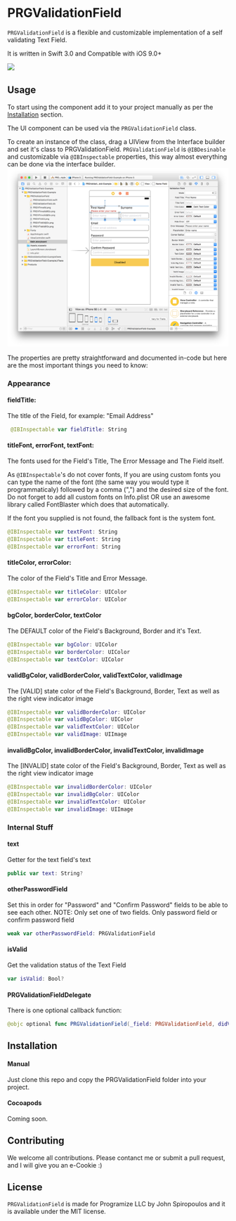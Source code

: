 # PRGValidationField

`PRGValidationField` is a flexible and customizable implementation of a self validating Text Field.

It is written in Swift 3.0 and Compatible with iOS 9.0+

![](/PRGValidationField.gif)

## Usage

To start using the component add it to your project manually as per the [Installation](#installation) section.

The UI component can be used via the `PRGValidationField` class. 

To create an instance of the class, drag a UIView from the Interface builder and set it's class to PRGValidationField.
`PRGValidationField` is `@IBDesinable` and customizable via `@IBInspectable` properties, this way almost everything can be done via the interface builder.
![](/Example1.png)

The properties are pretty straightforward and documented in-code but here are the most important things you need to know:

### Appearance
#### fieldTitle:
The title of the Field, for example: "Email Address"
```swift
 @IBInspectable var fieldTitle: String
```
#### titleFont, errorFont, textFont:
The fonts used for the Field's Title, The Error Message and The Field itself.

As `@IBInspectable`'s do not cover fonts, If you are using custom fonts you can type the name of the font (the same way you would type it programmaticaly) followed by a comma (",") and the desired size of the font. Do not forget to add all custom fonts on Info.plist OR use an awesome library called FontBlaster which does that automatically.

If the font you supplied is not found, the fallback font is the system font.
```swift
@IBInspectable var textFont: String
@IBInspectable var titleFont: String
@IBInspectable var errorFont: String 
```

#### titleColor, errorColor:
The color of the Field's Title and Error Message.
```swift
@IBInspectable var titleColor: UIColor
@IBInspectable var errorColor: UIColor
```
#### bgColor, borderColor, textColor
The DEFAULT color of the Field's Background, Border and it's Text.
```swift
@IBInspectable var bgColor: UIColor
@IBInspectable var borderColor: UIColor
@IBInspectable var textColor: UIColor
```

#### validBgColor, validBorderColor, validTextColor, validImage
The [VALID] state color of the Field's Background, Border, Text as well as the right view indicator image
```swift
@IBInspectable var validBorderColor: UIColor
@IBInspectable var validBgColor: UIColor
@IBInspectable var validTextColor: UIColor
@IBInspectable var validImage: UIImage
```
#### invalidBgColor, invalidBorderColor, invalidTextColor, invalidImage
The [INVALID] state color of the Field's Background, Border, Text as well as the right view indicator image
```swift
@IBInspectable var invalidBorderColor: UIColor
@IBInspectable var invalidBgColor: UIColor
@IBInspectable var invalidTextColor: UIColor
@IBInspectable var invalidImage: UIImage
```

### Internal Stuff
#### text
Getter for the text field's text
```swift
public var text: String?
```

#### otherPasswordField
Set this in order for "Password" and "Confirm Password" fields to be able to see each other.
NOTE: Only set one of two fields. Only password field or confirm password field

```swift
weak var otherPasswordField: PRGValidationField
```

#### isValid
Get the validation status of the Text Field
```swift
var isValid: Bool?
```

#### PRGValidationFieldDelegate
There is one optional callback function:
```swift
@objc optional func PRGValidationField(_field: PRGValidationField, didValidateWithResult result: Bool, andErrorMessage errorMessage: String?)
```
## Installation
#### Manual
Just clone this repo and copy the PRGValidationField folder into your project.

#### Cocoapods
Coming soon.

## Contributing

We welcome all contributions. Please contanct me or submit a pull request, and I will give you an e-Cookie :)

## License
`PRGValidationField` is made for Programize LLC by John Spiropoulos and it is available under the MIT license.
